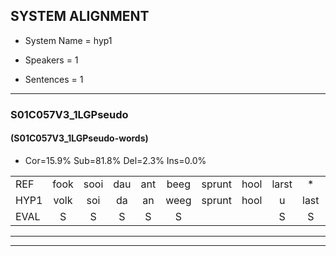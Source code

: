 
## SYSTEM ALIGNMENT

- System Name = hyp1

- Speakers = 1

- Sentences = 1

---

### S01C057V3_1LGPseudo

#### (S01C057V3_1LGPseudo-words)

- Cor=15.9%	Sub=81.8%	Del=2.3%	Ins=0.0%

|  |  |  |  |  |  |  |  |  |  |  |  |  |  |  |  |  |  |  |  |  |  |  |  |  |  |  |  |  |  |  |  |  |  |  |  |  |  |  |  |  |  |  |  |  |
|:--- |:---:|:---:|:---:|:---:|:---:|:---:|:---:|:---:|:---:|:---:|:---:|:---:|:---:|:---:|:---:|:---:|:---:|:---:|:---:|:---:|:---:|:---:|:---:|:---:|:---:|:---:|:---:|:---:|:---:|:---:|:---:|:---:|:---:|:---:|:---:|:---:|:---:|:---:|:---:|:---:|:---:|:---:|:---:|:---:|
| REF | fook | sooi | dau | ant | beeg | sprunt | hool | larst | * | vout | zwoei | * | fam | rachts | vaap | vaap | sprieuw | keng | swoers | doer | plirt | jien | blard | guul | hoekt | neeuw | noork | vid | zans | leum | haans | spaai | sjalt | heik | sank | roen | frijk | eem | schard | * | grek | dron | snaaf | stuid |
| HYP1 | volk | soi | da | an | weeg | sprunt | hool | u | last | vout |  | swoei | va | van | racht | veb | wb | spriew | kenge | gwoers | dour | plicht | jin | blacht | glilhokt | neo | noork | vit | zans | lum | hent | spi | sjolt | hik | sank | roen | frik | em | schart | sh | swek | drom | snaf | stet |
| EVAL | S | S | S | S | S |  |  | S | S |  | D | S | S | S | S | S | S | S | S | S | S | S | S | S | S | S |  | S |  | S | S | S | S | S |  |  | S | S | S | S | S | S | S | S |
---

---
